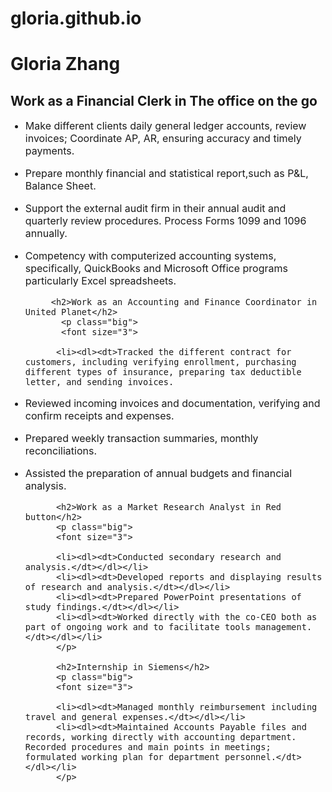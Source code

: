 # gloria.github.io
<!DOCTYPE html>
<html>
   <head>
   <style>
   p.big   {line-height: 200%;}

   p.small {line-height: 50%;}
   </style>
      <title>My personal Resume Website</title>
   </head>
   <body>
       <h1>Gloria Zhang</h1>
       <h2>Work as a Financial Clerk in The office on the go</h2>
         <p class="big">
         <font size="3">
         <ul>
         <li><dl><dt>Make different clients daily general ledger accounts, review invoices; Coordinate AP, AR, ensuring accuracy and timely payments.</dt></dl></li>
         <li><dl><dt>Prepare monthly financial and statistical report,such as P&L, Balance Sheet.</dt></dl></li>
         <li><dl><dt>Support the external audit firm in their annual audit and quarterly review procedures. Process Forms 1099 and 1096 annually.</dt></dl></li>
         <li><dl><dt>Competency with computerized accounting systems, specifically, QuickBooks and Microsoft Office programs particularly Excel spreadsheets.</dt></dl></li>
         </p>

         <h2>Work as an Accounting and Finance Coordinator in United Planet</h2>
           <p class="big">
           <font size="3">

          <li><dl><dt>Tracked the different contract for customers, including verifying enrollment, purchasing different types of insurance, preparing tax deductible letter, and sending invoices.
</dt></dl></li>
          <li><dl><dt>Reviewed incoming invoices and documentation, verifying and confirm receipts and expenses.</dt></dl></li>
          <li><dl><dt>Prepared weekly transaction summaries, monthly reconciliations.</dt></dl></li>
          <li><dl><dt>Assisted the preparation of annual budgets and financial analysis.</dt></dl></li>
          </p>

          <h2>Work as a Market Research Analyst in Red button</h2>
          <p class="big">
          <font size="3">
            
          <li><dl><dt>Conducted secondary research and analysis.</dt></dl></li>
          <li><dl><dt>Developed reports and displaying results of research and analysis.</dt></dl></li>
          <li><dl><dt>Prepared PowerPoint presentations of study findings.</dt></dl></li>
          <li><dl><dt>Worked directly with the co-CEO both as part of ongoing work and to facilitate tools management.</dt></dl></li>
          </p>

          <h2>Internship in Siemens</h2>
          <p class="big">
          <font size="3">

          <li><dl><dt>Managed monthly reimbursement including travel and general expenses.</dt></dl></li>
          <li><dl><dt>Maintained Accounts Payable files and records, working directly with accounting department. Recorded procedures and main points in meetings; formulated working plan for department personnel.</dt></dl></li>
          </p>
        
   <body>
</html>



